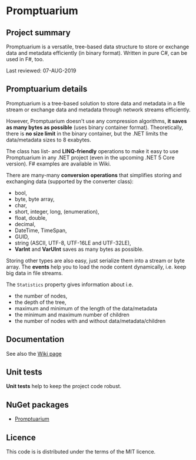 # Promptuarium

## Project summary

Promptuarium is a versatile, tree-based data structure to store or exchange data and metadata efficiently (in binary format). Written in pure C#, can be used in F#, too.

Last reviewed: 07-AUG-2019

## Promptuarium details

Promptuarium is a tree-based solution to store data and metadata in a file stream or exchange data and metadata through network streams efficiently.

However, Promptuarium doesn't use any compression algorithms, **it saves as many bytes as possible** (uses binary container format). Theoretically, there is **no size limit** in the binary container, but the .NET limits the data/metadata sizes to 8 exabytes.

The class has list- and **LINQ-friendly** operations to make it easy to use Promptuarium in any .NET project (even in the upcoming .NET 5 Core version). F# examples are available in Wiki.

There are many-many **conversion operations** that simplifies storing and exchanging data (supported by the converter class):

* bool,
* byte, byte array,
* char,
* short, integer, long, (enumeration),
* float, double,
* decimal,
* DateTime, TimeSpan,
* GUID,
* string (ASCII, UTF-8, UTF-16LE and UTF-32LE),
* **VarInt** and **VarUInt** saves as many bytes as possible.

Storing other types are also easy, just serialize them into a stream or byte array. 
The **events** help you to load the node content dynamically, i.e. keep big data in file streams.

The ```Statistics``` property gives information about i.e.

* the number of nodes,
* the depth of the tree,
* maximum and minimum of the length of the data/metadata
* the minimum and maximum number of children
* the number of nodes with and without data/metadata/children

## Documentation

See also the [Wiki page](https://github.com/fuszenecker/Promptuarium/wiki/Examples)

## Unit tests

**Unit tests** help to keep the project code robust.

## NuGet packages

* [Promptuarium](https://www.nuget.org/packages/Promptuarium/)

## Licence

This code is is distributed under the terms of the MIT licence.
